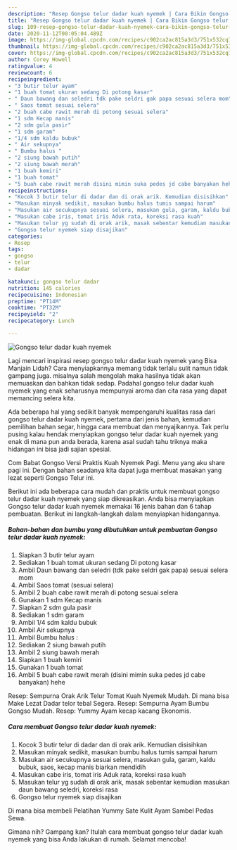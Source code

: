 ```yaml
---
description: "Resep Gongso telur dadar kuah nyemek | Cara Bikin Gongso telur dadar kuah nyemek Yang Paling Enak"
title: "Resep Gongso telur dadar kuah nyemek | Cara Bikin Gongso telur dadar kuah nyemek Yang Paling Enak"
slug: 109-resep-gongso-telur-dadar-kuah-nyemek-cara-bikin-gongso-telur-dadar-kuah-nyemek-yang-paling-enak
date: 2020-11-12T00:05:04.489Z
image: https://img-global.cpcdn.com/recipes/c902ca2ac815a3d3/751x532cq70/gongso-telur-dadar-kuah-nyemek-foto-resep-utama.jpg
thumbnail: https://img-global.cpcdn.com/recipes/c902ca2ac815a3d3/751x532cq70/gongso-telur-dadar-kuah-nyemek-foto-resep-utama.jpg
cover: https://img-global.cpcdn.com/recipes/c902ca2ac815a3d3/751x532cq70/gongso-telur-dadar-kuah-nyemek-foto-resep-utama.jpg
author: Corey Howell
ratingvalue: 4
reviewcount: 6
recipeingredient:
- "3 butir telur ayam"
- "1 buah tomat ukuran sedang Di potong kasar"
- " Daun bawang dan seledri tdk pake seldri gak papa sesuai selera mom"
- " Saos tomat sesuai selera"
- "2 buah cabe rawit merah di potong sesuai selera"
- "1 sdm Kecap manis"
- "2 sdm gula pasir"
- "1 sdm garam"
- "1/4 sdm kaldu bubuk"
- " Air sekupnya"
- " Bumbu halus "
- "2 siung bawah putih"
- "2 siung bawah merah"
- "1 buah kemiri"
- "1 buah tomat"
- "5 buah cabe rawit merah disini mimin suka pedes jd cabe banyakan hehe"
recipeinstructions:
- "Kocok 3 butir telur di dadar dan di orak arik. Kemudian disisihkan"
- "Masukan minyak sedikit, masukan bumbu halus tumis sampai harum"
- "Masukan air secukupnya sesuai selera, masukan gula, garam, kaldu bubuk, saos, kecap manis biarkan mendidih"
- "Masukan cabe iris, tomat iris Aduk rata, koreksi rasa kuah"
- "Masukan telur yg sudah di orak arik, masak sebentar kemudian masukan daun bawang seledri, koreksi rasa"
- "Gongso telur nyemek siap disajikan"
categories:
- Resep
tags:
- gongso
- telur
- dadar

katakunci: gongso telur dadar 
nutrition: 145 calories
recipecuisine: Indonesian
preptime: "PT14M"
cooktime: "PT32M"
recipeyield: "2"
recipecategory: Lunch

---
```



![Gongso telur dadar kuah nyemek](https://img-global.cpcdn.com/recipes/c902ca2ac815a3d3/751x532cq70/gongso-telur-dadar-kuah-nyemek-foto-resep-utama.jpg)

Lagi mencari inspirasi resep gongso telur dadar kuah nyemek yang Bisa Manjain Lidah? Cara menyiapkannya memang tidak terlalu sulit namun tidak gampang juga. misalnya salah mengolah maka hasilnya tidak akan memuaskan dan bahkan tidak sedap. Padahal gongso telur dadar kuah nyemek yang enak seharusnya mempunyai aroma dan cita rasa yang dapat memancing selera kita.

Ada beberapa hal yang sedikit banyak mempengaruhi kualitas rasa dari gongso telur dadar kuah nyemek, pertama dari jenis bahan, kemudian pemilihan bahan segar, hingga cara membuat dan menyajikannya. Tak perlu pusing kalau hendak menyiapkan gongso telur dadar kuah nyemek yang enak di mana pun anda berada, karena asal sudah tahu triknya maka hidangan ini bisa jadi sajian spesial.

Com Babat Gongso Versi Praktis Kuah Nyemek Pagi. Menu yang aku share pagi ini. Dengan bahan seadanya kita dapat juga membuat masakan yang lezat seperti Gongso Telur ini.


Berikut ini ada beberapa cara mudah dan praktis untuk membuat gongso telur dadar kuah nyemek yang siap dikreasikan. Anda bisa menyiapkan Gongso telur dadar kuah nyemek memakai 16 jenis bahan dan 6 tahap pembuatan. Berikut ini langkah-langkah dalam menyiapkan hidangannya.

<!--inarticleads1-->

##### Bahan-bahan dan bumbu yang dibutuhkan untuk pembuatan Gongso telur dadar kuah nyemek:

1. Siapkan 3 butir telur ayam
1. Sediakan 1 buah tomat ukuran sedang Di potong kasar
1. Ambil  Daun bawang dan seledri (tdk pake seldri gak papa) sesuai selera mom
1. Ambil  Saos tomat (sesuai selera)
1. Ambil 2 buah cabe rawit merah di potong sesuai selera
1. Gunakan 1 sdm Kecap manis
1. Siapkan 2 sdm gula pasir
1. Sediakan 1 sdm garam
1. Ambil 1/4 sdm kaldu bubuk
1. Ambil  Air sekupnya
1. Ambil  Bumbu halus :
1. Sediakan 2 siung bawah putih
1. Ambil 2 siung bawah merah
1. Siapkan 1 buah kemiri
1. Gunakan 1 buah tomat
1. Ambil 5 buah cabe rawit merah (disini mimin suka pedes jd cabe banyakan) hehe


Resep: Sempurna Orak Arik Telur Tomat Kuah Nyemek Mudah. Di mana bisa Make Lezat Dadar telor tebal Segera. Resep: Sempurna Ayam Bumbu Gongso Mudah. Resep: Yummy Ayam kecap kacang Ekonomis. 

<!--inarticleads2-->

##### Cara membuat Gongso telur dadar kuah nyemek:

1. Kocok 3 butir telur di dadar dan di orak arik. Kemudian disisihkan
1. Masukan minyak sedikit, masukan bumbu halus tumis sampai harum
1. Masukan air secukupnya sesuai selera, masukan gula, garam, kaldu bubuk, saos, kecap manis biarkan mendidih
1. Masukan cabe iris, tomat iris Aduk rata, koreksi rasa kuah
1. Masukan telur yg sudah di orak arik, masak sebentar kemudian masukan daun bawang seledri, koreksi rasa
1. Gongso telur nyemek siap disajikan


Di mana bisa membeli Pelatihan Yummy Sate Kulit Ayam Sambel Pedas Sewa. 

Gimana nih? Gampang kan? Itulah cara membuat gongso telur dadar kuah nyemek yang bisa Anda lakukan di rumah. Selamat mencoba!
